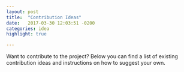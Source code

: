 ```yaml
---
layout: post
title:  "Contribution Ideas"
date:   2017-03-30 12:03:51 -0200
categories: idea
highlight: true

---
```

Want to contribute to the project? Below you can find a list of existing contribution ideas and instructions on how to suggest your own. 
